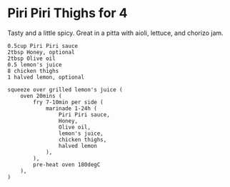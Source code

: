 Piri Piri Thighs for 4
======================

Tasty and a little spicy. Great in a pitta with aioli, lettuce, and chorizo jam.

    0.5cup Piri Piri sauce
    2tbsp Honey, optional
    2tbsp Olive oil
    0.5 lemon's juice
    8 chicken thighs
    1 halved lemon, optional

    squeeze over grilled lemon's juice (
        oven 20mins (
            fry 7-10min per side (
                marinade 1-24h (
                    Piri Piri sauce,
                    Honey,
                    Olive oil,
                    lemon's juice,
                    chicken thighs,
                    halved lemon
                ),
            ),
            pre-heat oven 180degC
        ),
    )
